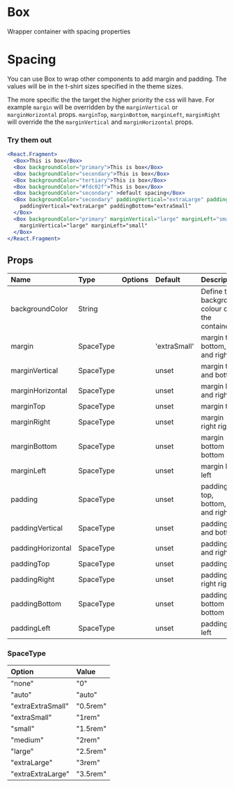 # Box

Wrapper container with spacing properties

# Spacing

You can use Box to wrap other components to add margin and padding. The values will be in the t-shirt sizes specified in the theme sizes.

The more specific the the target the higher priority the css will have. For example `margin` will be overridden by the `marginVertical` or `marginHorizontal` props. `marginTop`, `marginBottom`, `marginLeft`, `marginRight` will override the the `marginVertical` and `marginHorizontal` props.

### Try them out

```.jsx
<React.Fragment>
  <Box>This is box</Box>
  <Box backgroundColor="primary">This is box</Box>
  <Box backgroundColor="secondary">This is box</Box>
  <Box backgroundColor="tertiary">This is box</Box>
  <Box backgroundColor="#fdc02f">This is box</Box>
  <Box backgroundColor="secondary" >default spacing</Box>
  <Box backgroundColor="secondary" paddingVertical="extraLarge" paddingBottom="extraSmall">
    paddingVertical="extraLarge" paddingBottom="extraSmall"
  </Box>
  <Box backgroundColor="primary" marginVertical="large" marginLeft="small">
    marginVertical="large" marginLeft="small"
  </Box>
</React.Fragment>
```

## Props

| Name              | Type      | Options | Default      | Description                                   |
| :---------------- | :-------- | :-----: | :----------- | :-------------------------------------------- |
| backgroundColor   | String    |         |              | Define the background colour of the container |
| margin            | SpaceType |         | 'extraSmall' | margin top, bottom, left and right            |
| marginVertical    | SpaceType |         | unset        | margin top and bottom                         |
| marginHorizontal  | SpaceType |         | unset        | margin left and right                         |
| marginTop         | SpaceType |         | unset        | margin top                                    |
| marginRight       | SpaceType |         | unset        | margin right right                            |
| marginBottom      | SpaceType |         | unset        | margin bottom bottom                          |
| marginLeft        | SpaceType |         | unset        | margin left left                              |
| padding           | SpaceType |         | unset        | padding top, bottom, left and right           |
| paddingVertical   | SpaceType |         | unset        | padding top and bottom                        |
| paddingHorizontal | SpaceType |         | unset        | padding left and right                        |
| paddingTop        | SpaceType |         | unset        | padding top                                   |
| paddingRight      | SpaceType |         | unset        | padding right right                           |
| paddingBottom     | SpaceType |         | unset        | padding bottom bottom                         |
| paddingLeft       | SpaceType |         | unset        | padding left left                             |

### SpaceType

| Option            | Value    |
| :---------------- | :------- |
| "none"            | "0"      |
| "auto"            | "auto"   |
| "extraExtraSmall" | "0.5rem" |
| "extraSmall"      | "1rem"   |
| "small"           | "1.5rem" |
| "medium"          | "2rem"   |
| "large"           | "2.5rem" |
| "extraLarge"      | "3rem"   |
| "extraExtraLarge" | "3.5rem" |
